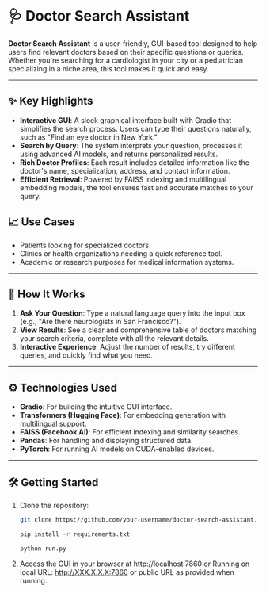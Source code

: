 # 🩺 Doctor Search Assistant

**Doctor Search Assistant** is a user-friendly, GUI-based tool designed to help users find relevant doctors based on their specific questions or queries. Whether you're searching for a cardiologist in your city or a pediatrician specializing in a niche area, this tool makes it quick and easy.

---

## ✨ Key Highlights

- **Interactive GUI**: A sleek graphical interface built with Gradio that simplifies the search process. Users can type their questions naturally, such as "Find an eye doctor in New York."
- **Search by Query**: The system interprets your question, processes it using advanced AI models, and returns personalized results.
- **Rich Doctor Profiles**: Each result includes detailed information like the doctor's name, specialization, address, and contact information.
- **Efficient Retrieval**: Powered by FAISS indexing and multilingual embedding models, the tool ensures fast and accurate matches to your query.

## 📈 Use Cases

- Patients looking for specialized doctors.
- Clinics or health organizations needing a quick reference tool.
- Academic or research purposes for medical information systems.
    
---

## 🚀 How It Works

1. **Ask Your Question**: Type a natural language query into the input box (e.g., "Are there neurologists in San Francisco?").
2. **View Results**: See a clear and comprehensive table of doctors matching your search criteria, complete with all the relevant details.
3. **Interactive Experience**: Adjust the number of results, try different queries, and quickly find what you need.

---

## ⚙️ Technologies Used

- **Gradio**: For building the intuitive GUI interface.
- **Transformers (Hugging Face)**: For embedding generation with multilingual support.
- **FAISS (Facebook AI)**: For efficient indexing and similarity searches.
- **Pandas**: For handling and displaying structured data.
- **PyTorch**: For running AI models on CUDA-enabled devices.

---

## 🛠️ Getting Started

1. Clone the repository:
   ```bash
   git clone https://github.com/your-username/doctor-search-assistant.git

   pip install -r requirements.txt

   python run.py
   ```

2. Access the GUI in your browser at http://localhost:7860 or Running on local URL:  http://XXX.X.X.X:7860 or public URL as provided when running.
